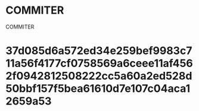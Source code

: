 # COMMITER
COMMITER






# 37d085d6a572ed34e259bef9983c711a56f4177cf0758569a6ceee11af4562f0942812508222cc5a60a2ed528d50bbf157f5bea61610d7e107c04aca12659a53
